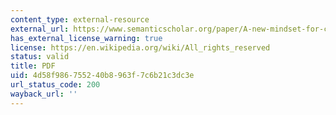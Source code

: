 ```yaml
---
content_type: external-resource
external_url: https://www.semanticscholar.org/paper/A-new-mindset-for-corporate-sustainability-Grayson-Rodr%C3%ADguez/542e792c71a62d9013241c18ed1542706475cca8
has_external_license_warning: true
license: https://en.wikipedia.org/wiki/All_rights_reserved
status: valid
title: PDF
uid: 4d58f986-7552-40b8-963f-7c6b21c3dc3e
url_status_code: 200
wayback_url: ''
---
```

